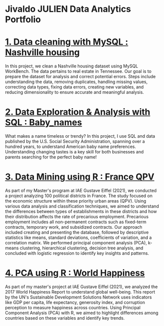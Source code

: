 # Jivaldo JULIEN Data Analytics Portfolio 

# [1. Data cleaning with MySQL : Nashville housing](https://github.com/jjivaldoDA/Nashville-housing-data-cleaning)
In this project, we clean a Nashville housing dataset using MySQL WorkBench. The data pertains to real estate in Tennessee. Our goal is to prepare the dataset for analysis and correct potential errors. Steps include understanding the data, removing duplicates, handling missing values, correcting data types, fixing data errors, creating new variables, and reducing dimensionality to ensure accurate and meaningful analysis.

# [2. Data Exploration & Analysis with SQL : Baby_names](https://github.com/jjivaldoDA/Baby_names)
What makes a name timeless or trendy? In this project, I use SQL and data published by the U.S. Social Security Administration, spanning over a hundred years, to understand American baby name preferences. Understanding changing tastes is a key skill for both businesses and parents searching for the perfect baby name!

# [3. Data Mining using R : France QPV](https://github.com/jjivaldoDA/Data_mining_QPV)
As part of my Master's program at IAE Gustave Eiffel (2021), we conducted a project analyzing 100 political districts in France. The study focused on the economic structure within these priority urban areas (QPV). Using various data analysis and classification techniques, we aimed to understand the differences between types of establishments in these districts and how their distribution affects the rate of precarious employment. Precarious employment includes all non-permanent contracts such as fixed-term contracts, temporary work, and subsidized contracts. Our approach included creating and presenting the database, followed by descriptive statistics like means, standard deviations, coefficients of variation, and a correlation matrix. We performed principal component analysis (PCA), k-means clustering, hierarchical clustering, decision tree analysis, and concluded with logistic regression to identify key insights and patterns.

# [4. PCA using R : World Happiness](https://github.com/jjivaldoDA/World_Happiness)
As part of my master's project at IAE Gustave Eiffel (2021), we analyzed the 2017 World Happiness Report to understand global well-being. This report by the UN's Sustainable Development Solutions Network uses indicators like GDP per capita, life expectancy, generosity index, and corruption perception to measure happiness across countries. Using Principal Component Analysis (PCA) with R, we aimed to highlight differences among countries based on these variables and identify key trends.
